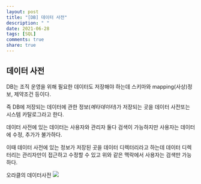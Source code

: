 ```yaml
---
layout: post
title: "[DB] 데이터 사전"
description: " "
date: 2021-06-28
tags: [SQL]
comments: true
share: true
---
```



## 데이터 사전

DB는 조직 운영을 위해 필요한 데이터도 저장해야 하는데 스키마와 mapping(사상)정보, 제약조건 등이다.

즉 DB에 저장되는 데이터에 관한 정보(_메타데이터_)가 저장되는 곳을 데이터 사전또는 시스템 카탈로그라고 한다.

데이터 사전에 있는 데이터는 사용자와 관리자 둘다 검색이 가능하지만 사용자는 데이터에 수정, 추가가 불가하다.

이때 데이터 사전에 있는 정보가 저장된 곳을 데이터 디렉터리라고 하는데 데이터 디렉터리는 관리자만이 접근하고 수정할 수 있고 위와 같은 맥락에서 사용자는 검색만 가능하다.

오라클의 데이터사전
<img src="https://t1.daumcdn.net/cfile/tistory/241F43455652EA1527">
